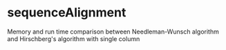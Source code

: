 # sequenceAlignment
Memory and run time comparison between Needleman-Wunsch algorithm and Hirschberg's algorithm with single column
